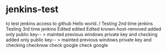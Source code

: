 # jenkins-test
to test jenkins access to github
Hello world..!
Testing 2nd time jenkins
Testing 3rd time jenkins
Edited
edited
Edited
known-host-removed
added only public key-- > mainted previous windows private key and checking
added only public key-- > mainted previous windows private key and checking
checknow
check google
check google
